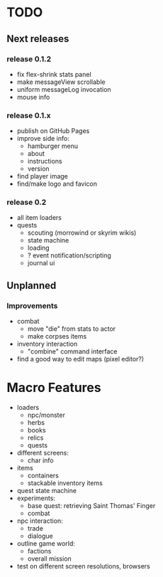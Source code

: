 # TODO

## Next releases

### release 0.1.2
- fix flex-shrink stats panel
- make messageView scrollable
- uniform messageLog invocation
- mouse info

### release 0.1.x
- publish on GitHub Pages
- improve side info:
	- hamburger menu
	- about
	- instructions
	- version
- find player image
- find/make logo and favicon


### release 0.2
- all item loaders
- quests
	- scouting (morrowind or skyrim wikis)
	- state machine
	- loading
	- ? event notification/scripting
	- journal ui


## Unplanned
### Improvements
- combat
	- move "die" from stats to actor
	- make corpses items
- inventory interaction
	- "combine" command interface
- find a good way to edit maps (pixel editor?)

# Macro Features
- loaders
	- npc/monster
	- herbs
	- books
	- relics
	- quests
- different screens:
	- char info
- items
	- containers
	- stackable inventory items
- quest state machine
- experiments:
	- base quest: retrieving Saint Thomas' Finger
	- combat
- npc interaction:
	- trade
	- dialogue
- outline game world:
	- factions
	- overall mission
- test on different screen resolutions, browsers

